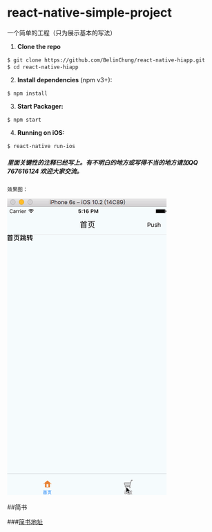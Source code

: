 # react-native-simple-project
一个简单的工程（只为展示基本的写法）



1. **Clone the repo**

  ```
  $ git clone https://github.com/BelinChung/react-native-hiapp.git
  $ cd react-native-hiapp
  ```

2. **Install dependencies** (npm v3+):

  ```
  $ npm install
  ```

3. **Start Packager:**

  ```
  $ npm start
  ```

4. **Running on iOS:**

  ```
  $ react-native run-ios
  ```


#####     里面关键性的注释已经写上。有不明白的地方或写得不当的地方请加QQ 767616124 欢迎大家交流。
    
    
    效果图：

![运行图](https://github.com/tsc000/react-native-simple-project/blob/master/TabNavigatorDemo/RN.gif)

##简书

###[简书地址](http://www.jianshu.com/p/b63a56860f32)
